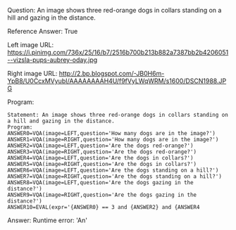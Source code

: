 Question: An image shows three red-orange dogs in collars standing on a hill and gazing in the distance.

Reference Answer: True

Left image URL: https://i.pinimg.com/736x/25/16/b7/2516b700b213b882a7387bb2b4206051--vizsla-pups-aubrey-oday.jpg

Right image URL: http://2.bp.blogspot.com/-JB0H6m-YpB8/U0CcxMVyubI/AAAAAAAAH4U/f9fVyLWqWRM/s1600/DSCN1988.JPG

Program:

```
Statement: An image shows three red-orange dogs in collars standing on a hill and gazing in the distance.
Program:
ANSWER0=VQA(image=LEFT,question='How many dogs are in the image?')
ANSWER1=VQA(image=RIGHT,question='How many dogs are in the image?')
ANSWER2=VQA(image=LEFT,question='Are the dogs red-orange?')
ANSWER3=VQA(image=RIGHT,question='Are the dogs red-orange?')
ANSWER4=VQA(image=LEFT,question='Are the dogs in collars?')
ANSWER5=VQA(image=RIGHT,question='Are the dogs in collars?')
ANSWER6=VQA(image=LEFT,question='Are the dogs standing on a hill?')
ANSWER7=VQA(image=RIGHT,question='Are the dogs standing on a hill?')
ANSWER8=VQA(image=LEFT,question='Are the dogs gazing in the distance?')
ANSWER9=VQA(image=RIGHT,question='Are the dogs gazing in the distance?')
ANSWER10=EVAL(expr='{ANSWER0} == 3 and {ANSWER2} and {ANSWER4
```
Answer: Runtime error: 'An'

